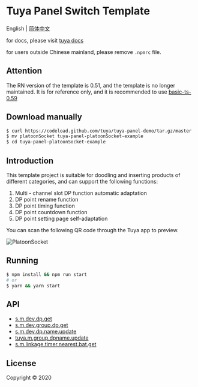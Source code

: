 # Tuya Panel Switch Template

English | [简体中文](./README-zh_CN.md)

for docs, please visit [tuya docs](https://docs.tuya.com)

for users outside Chinese mainland, please remove `.npmrc` file.

## Attention

The RN version of the template is 0.51, and the template is no longer maintained. It is for reference only, and it is recommended to use [basic-ts-0.59](../basic-ts-0.59)

## Download manually

```bash
$ curl https://codeload.github.com/tuya/tuya-panel-demo/tar.gz/master | tar -xz --strip=2 tuya-panel-demo-master/examples/platoonSocket
$ mv platoonSocket tuya-panel-platoonSocket-example
$ cd tuya-panel-platoonSocket-example
```

## Introduction

This template project is suitable for doodling and inserting products of different categories, and can support the following functions:

1. Multi - channel slot DP function automatic adaptation
2. DP point rename function
3. DP point timing function
4. DP point countdown function
5. DP point setting page self-adaptation

You can scan the following QR code through the Tuya app to preview.

![PlatoonSocket](https://images.tuyacn.com/rms-static/31ac00e0-a190-11ea-9acd-135316db2bdb-1590745126894.png?tyName=platoonSocket.png)

## Running

```bash
$ npm install && npm run start
# or
$ yarn && yarn start
```

## API

* [s.m.dev.dp.get](https://developer.tuya.com/en/docs/iot/equipment-related-interface?id=K9m1dlii6zkf7)
* [s.m.dev.group.dp.get](https://developer.tuya.com/en/docs/iot/equipment-related-interface?id=K9m1dlii6zkf7)
* [s.m.dev.dp.name.update](https://developer.tuya.com/en/docs/iot/equipment-related-interface?id=K9m1dlii6zkf7)
* [tuya.m.group.dpname.update](https://developer.tuya.com/en/docs/iot/equipment-related-interface?id=K9m1dlii6zkf7)
* [s.m.linkage.timer.nearest.bat.get](https://developer.tuya.com/en/docs/iot/equipment-related-interface?id=K9m1dlii6zkf7)

## License

Copyright © 2020
